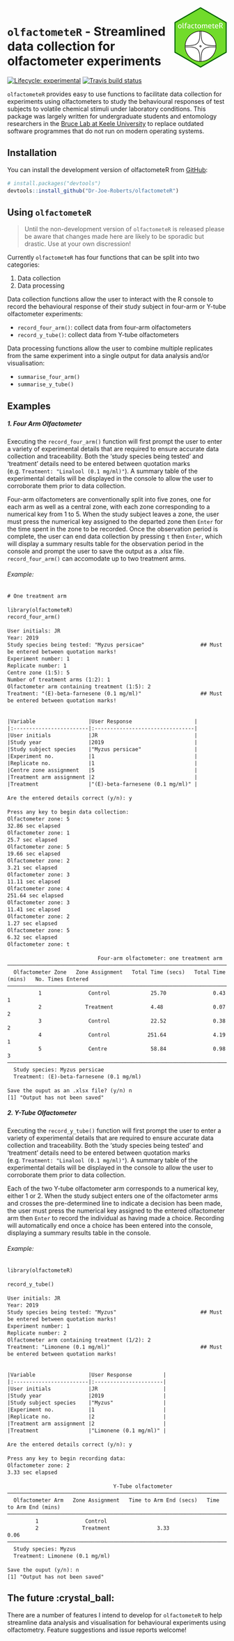
<!-- README.md is generated from README.Rmd. Please edit that file -->

<img width="120px" alt="olfactometeR logo" align="right" src="man/figures/logo.png">

# `olfactometeR` - Streamlined data collection for olfactometer experiments

<!-- badges: start -->

[![Lifecycle:
experimental](https://img.shields.io/badge/lifecycle-experimental-orange.svg)](https://www.tidyverse.org/lifecycle/#experimental)
[![Travis build
status](https://travis-ci.org/Dr-Joe-Roberts/olfactometeR.svg?branch=master)](https://travis-ci.org/Dr-Joe-Roberts/olfactometeR)
<!-- badges: end -->

`olfactometeR` provides easy to use functions to facilitate data
collection for experiments using olfactometers to study the behavioural
responses of test subjects to volatile chemical stimuli under laboratory
conditions. This package was largely written for undergraduate students
and entomology researchers in the [Bruce Lab at Keele
University](https://www.keele.ac.uk/lifesci/ourpeople/tobybruce/#research-and-scholarship)
to replace outdated software programmes that do not run on modern
operating systems.

## Installation

You can install the development version of olfactometeR from
[GitHub](https://github.com/):

``` r
# install.packages("devtools")
devtools::install_github("Dr-Joe-Roberts/olfactometeR")
```

## Using `olfactometeR`

> Until the non-development version of `olfactometeR` is released please
> be aware that changes made here are likely to be sporadic but drastic.
> Use at your own discression\!

Currently `olfactometeR` has four functions that can be split into two
categories:

1.  Data collection
2.  Data processing

Data collection functions allow the user to interact with the R console
to record the behavioural response of their study subject in four-arm or
Y-tube olfactometer experiments:

  - `record_four_arm()`: collect data from four-arm olfactometers
  - `record_y_tube()`: collect data from Y-tube olfactometers

Data processing functions allow the user to combine multiple replicates
from the same experiment into a single output for data analysis and/or
visualisation:

  - `summarise_four_arm()`
  - `summarise_y_tube()`

## Examples

##### 1\. Four Arm Olfactometer

Executing the `record_four_arm()` function will first prompt the user to
enter a variety of experimental details that are required to ensure
accurate data collection and traceability. Both the ‘study species being
tested’ and ‘treatment’ details need to be entered between quotation
marks (e.g. `Treatment: "Linalool (0.1 mg/ml)"`). A summary table of the
experimental details will be displayed in the console to allow the user
to corroborate them prior to data collection.

Four-arm olfactometers are conventionally split into five zones, one for
each arm as well as a central zone, with each zone corresponding to a
numerical key from 1 to 5. When the study subject leaves a zone, the
user must press the numerical key assigned to the departed zone then
`Enter` for the time spent in the zone to be recorded. Once the
observation period is complete, the user can end data collection by
pressing `t` then `Enter`, which will display a summary results table
for the observation period in the console and prompt the user to save
the output as a .xlsx file. `record_four_arm()` can accomodate up to two
treatment arms.

###### Example:

    # One treatment arm
    
    library(olfactometeR)
    record_four_arm()
    
    User initials: JR
    Year: 2019
    Study species being tested: "Myzus persicae"                  ## Must be entered between quotation marks!
    Experiment number: 1
    Replicate number: 1
    Centre zone (1:5): 5
    Number of treatment arms (1:2): 1
    Olfactometer arm containing treatment (1:5): 2
    Treatment: "(E)-beta-farnesene (0.1 mg/ml)"                   ## Must be entered between quotation marks!
    
    
    |Variable                 |User Response                    |
    |:------------------------|:--------------------------------|
    |User initials            |JR                               |
    |Study year               |2019                             |
    |Study subject species    |"Myzus persicae"                 |
    |Experiment no.           |1                                |
    |Replicate no.            |1                                |
    |Centre zone assignment   |5                                |
    |Treatment arm assignment |2                                |
    |Treatment                |"(E)-beta-farnesene (0.1 mg/ml)" |
    
    Are the entered details correct (y/n): y
    
    Press any key to begin data collection: 
    Olfactometer zone: 5
    32.86 sec elapsed
    Olfactometer zone: 1
    25.7 sec elapsed
    Olfactometer zone: 5
    19.66 sec elapsed
    Olfactometer zone: 2
    3.21 sec elapsed
    Olfactometer zone: 3
    11.11 sec elapsed
    Olfactometer zone: 4
    251.64 sec elapsed
    Olfactometer zone: 3
    11.41 sec elapsed
    Olfactometer zone: 2
    1.27 sec elapsed
    Olfactometer zone: 5
    6.32 sec elapsed
    Olfactometer zone: t
    
                                 Four-arm olfactometer: one treatment arm                              
    ───────────────────────────────────────────────────────────────────────────────────────────────────
      Olfactometer Zone   Zone Assignment   Total Time (secs)   Total Time (mins)   No. Times Entered  
    ───────────────────────────────────────────────────────────────────────────────────────────────────
              1               Control             25.70               0.43                  1          
              2              Treatment            4.48                0.07                  2          
              3               Control             22.52               0.38                  2          
              4               Control            251.64               4.19                  1          
              5               Centre              58.84               0.98                  3          
    ───────────────────────────────────────────────────────────────────────────────────────────────────
      Study species: Myzus persicae                                                                    
      Treatment: (E)-beta-farnesene (0.1 mg/ml)                                                                   
    
    Save the ouput as an .xlsx file? (y/n) n
    [1] "Output has not been saved"

##### 2\. Y-Tube Olfactometer

Executing the `record_y_tube()` function will first prompt the user to
enter a variety of experimental details that are required to ensure
accurate data collection and traceability. Both the ‘study species being
tested’ and ‘treatment’ details need to be entered between quotation
marks (e.g. `Treatment: "Linalool (0.1 mg/ml)"`). A summary table of the
experimental details will be displayed in the console to allow the user
to corroborate them prior to data collection.

Each of the two Y-tube olfactometer arm corresponds to a numerical key,
either 1 or 2. When the study subject enters one of the olfactometer
arms and crosses the pre-determined line to indicate a decision has been
made, the user must press the numerical key assigned to the entered
olfactometer arm then `Enter` to record the individual as having made a
choice. Recording will automatically end once a choice has been entered
into the console, displaying a summary results table in the console.

###### Example:

    library(olfactometeR)
    
    record_y_tube()
    
    User initials: JR
    Year: 2019
    Study species being tested: "Myzus"                           ## Must be entered between quotation marks!
    Experiment number: 1
    Replicate number: 2
    Olfactometer arm containing treatment (1/2): 2
    Treatment: "Limonene (0.1 mg/ml)"                             ## Must be entered between quotation marks!
    
    
    |Variable                 |User Response          |
    |:------------------------|:----------------------|
    |User initials            |JR                     |
    |Study year               |2019                   |
    |Study subject species    |"Myzus"                |
    |Experiment no.           |1                      |
    |Replicate no.            |2                      |
    |Treatment arm assignment |2                      |
    |Treatment                |"Limonene (0.1 mg/ml)" |
    
    Are the entered details correct (y/n): y
    
    Press any key to begin recording data: 
    Olfactometer zone: 2
    3.33 sec elapsed
    
                                      Y-Tube olfactometer                                   
    ────────────────────────────────────────────────────────────────────────────────────────
      Olfactometer Arm   Zone Assignment   Time to Arm End (secs)   Time to Arm End (mins)  
    ────────────────────────────────────────────────────────────────────────────────────────
             1               Control                                                        
             2              Treatment               3.33                     0.06           
    ────────────────────────────────────────────────────────────────────────────────────────
      Study species: Myzus                                                                  
      Treatment: Limonene (0.1 mg/ml)                                                       
    
    Save the ouput (y/n): n
    [1] "Output has not been saved"

## The future :crystal\_ball:

There are a number of features I intend to develop for `olfactometeR` to
help streamline data analysis and visualisation for behavioural
experiments using olfactometry. Feature suggestions and issue reports
welcome\!
